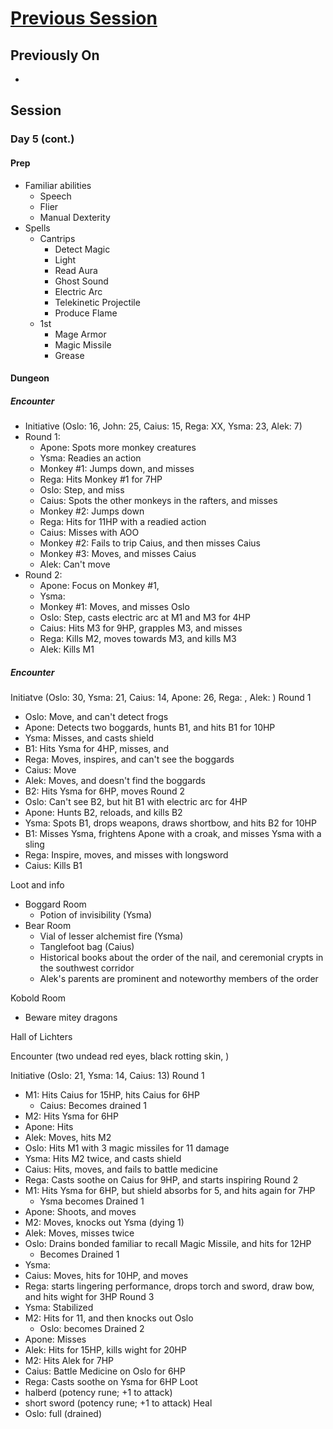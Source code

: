# [Previous Session](./2020-07-22.md)

## Previously On

- 

## Session

### Day 5 (cont.)

#### Prep

- Familiar abilities
  - Speech
  - Flier
  - Manual Dexterity
- Spells
  - Cantrips
    - Detect Magic
    - Light
    - Read Aura
    - Ghost Sound
    - Electric Arc
    - Telekinetic Projectile
    - Produce Flame
  - 1st
    - Mage Armor
    - Magic Missile
    - Grease

#### Dungeon

##### Encounter 
- Initiative (Oslo: 16, John: 25, Caius: 15, Rega: XX, Ysma: 23, Alek: 7)
- Round 1:  
  - Apone: Spots more monkey creatures
  - Ysma: Readies an action
  - Monkey #1: Jumps down, and misses
  - Rega: Hits Monkey #1 for 7HP
  - Oslo: Step, and miss
  - Caius: Spots the other monkeys in the rafters, and misses
  - Monkey #2: Jumps down
  - Rega: Hits for 11HP with a readied action
  - Caius: Misses with AOO
  - Monkey #2: Fails to trip Caius, and then misses Caius
  - Monkey #3: Moves, and misses Caius
  - Alek: Can't move
- Round 2:
  - Apone: Focus on Monkey #1, 
  - Ysma: 
  - Monkey #1: Moves, and misses Oslo
  - Oslo: Step, casts electric arc at M1 and M3 for 4HP
  - Caius: Hits M3 for 9HP, grapples M3, and misses
  - Rega: Kills M2, moves towards M3, and kills M3
  - Alek: Kills M1

##### Encounter 

Initiatve (Oslo: 30, Ysma: 21, Caius: 14, Apone: 26, Rega: , Alek: )
Round 1
- Oslo: Move, and can't detect frogs
- Apone: Detects two boggards, hunts B1, and hits B1 for 10HP
- Ysma: Misses, and casts shield
- B1: Hits Ysma for 4HP, misses, and 
- Rega: Moves, inspires, and can't see the boggards
- Caius: Move
- Alek: Moves, and doesn't find the boggards
- B2: Hits Ysma for 6HP, moves
Round 2
- Oslo: Can't see B2, but hit B1 with electric arc for 4HP
- Apone: Hunts B2, reloads, and kills B2
- Ysma: Spots B1, drops weapons, draws shortbow, and hits B2 for 10HP
- B1: Misses Ysma, frightens Apone with a croak, and misses Ysma with a sling
- Rega: Inspire, moves, and misses with longsword
- Caius: Kills B1

Loot and info
- Boggard Room
  - Potion of invisibility (Ysma)
- Bear Room
  - Vial of lesser alchemist fire (Ysma)
  - Tanglefoot bag (Caius)
  - Historical books about the order of the nail, and ceremonial crypts in the southwest corridor
  - Alek's parents are prominent and noteworthy members of the order

Kobold Room
- Beware mitey dragons

Hall of Lichters

Encounter (two undead red eyes, black rotting skin, )

Initiative (Oslo: 21, Ysma: 14, Caius: 13)
Round 1
- M1: Hits Caius for 15HP, hits Caius for 6HP
  - Caius: Becomes drained 1
- M2: Hits Ysma for 6HP
- Apone: Hits 
- Alek: Moves, hits M2
- Oslo: Hits M1 with 3 magic missiles for 11 damage
- Ysma: Hits M2 twice, and casts shield
- Caius: Hits, moves, and fails to battle medicine
- Rega: Casts soothe on Caius for 9HP, and starts inspiring
Round 2
- M1: Hits Ysma for 6HP, but shield absorbs for 5, and hits again for 7HP
  - Ysma becomes Drained 1
- Apone: Shoots, and moves
- M2: Moves, knocks out Ysma (dying 1) 
- Alek: Moves, misses twice
- Oslo: Drains bonded familiar to recall Magic Missile, and hits for 12HP
  - Becomes Drained 1
- Ysma: 
- Caius: Moves, hits for 10HP, and moves
- Rega: starts lingering performance, drops torch and sword, draw bow, and hits wight for 3HP
Round 3
- Ysma: Stabilized
- M2: Hits for 11, and then knocks out Oslo
  - Oslo: becomes Drained 2
- Apone: Misses
- Alek: Hits for 15HP, kills wight for 20HP
- M2: Hits Alek for 7HP
- Caius: Battle Medicine on Oslo for 6HP
- Rega: Casts soothe on Ysma for 6HP
Loot
- halberd (potency rune; +1 to attack)
- short sword (potency rune; +1 to attack)
Heal
- Oslo: full (drained)
